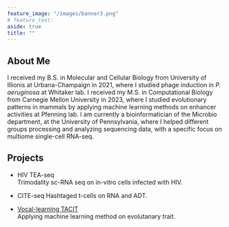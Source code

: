 ```yaml
---
feature_image: "/images/banner3.png"
# feature_text: 
aside: true
title: ""
---
```


## About Me

I received my B.S. in Molecular and Cellular Biology from University of Illionis at Urbana-Champaign in 2021, where I studied phage induction in *P. aeruginosa* at Whitaker lab. I received my M.S. in Computational Biology from Carnegie Mellon University in 2023, where I studied evolutionary patterns in mammals by applying machine learning methods on enhancer activities at Pfenning lab. I am currently a bioinformatician of the Microbio department, at the University of Pennsylvania, where I helped different groups processing and analyzing sequencing data, with a specific focus on multiome single-cell RNA-seq.

## Projects

- HIV TEA-seq \
Trimodality sc-RNA seq on in-vitro cells infected with HIV.

- CITE-seq
Hashtaged t-cells on RNA and ADT.

- [Vocal-learning TACIT](/2024/02/01/VL-TACIT) \
Applying machine learning method on evolutanary trait.
